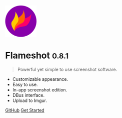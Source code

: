 ![logo](_media/logo.png)

# Flameshot <small>0.8.1</small>

> Powerful yet simple to use screenshot software.

* Customizable appearance.
* Easy to use.
* In-app screenshot edition.
* DBus interface.
* Upload to Imgur.

[GitHub](https://github.com/flameshot-org/flameshot)
[Get Started](/getting-start)
